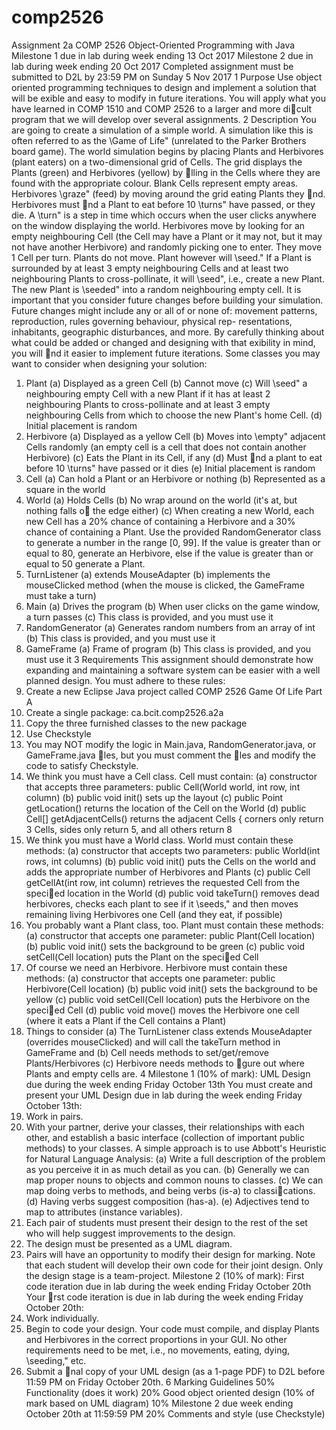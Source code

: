 # comp2526
Assignment 2a
COMP 2526 Object-Oriented Programming with Java
Milestone 1 due in lab during week ending 13 Oct 2017
Milestone 2 due in lab during week ending 20 Oct 2017
Completed assignment must be submitted to D2L by 23:59 PM on Sunday 5 Nov 2017
1 Purpose
Use object oriented programming techniques to design and implement a solution that will be 
exible and
easy to modify in future iterations. You will apply what you have learned in COMP 1510 and COMP 2526
to a larger and more dicult program that we will develop over several assignments.
2 Description
You are going to create a simulation of a simple world. A simulation like this is often referred to as the
\Game of Life" (unrelated to the Parker Brothers board game).
The world simulation begins by placing Plants and Herbivores (plant eaters) on a two-dimensional grid of
Cells. The grid displays the Plants (green) and Herbivores (yellow) by lling in the Cells where they are
found with the appropriate colour. Blank Cells represent empty areas.
Herbivores \graze" (feed) by moving around the grid eating Plants they nd. Herbivores must nd a Plant
to eat before 10 \turns" have passed, or they die. A \turn" is a step in time which occurs when the user
clicks anywhere on the window displaying the world. Herbivores move by looking for an empty neighbouring
Cell (the Cell may have a Plant or it may not, but it may not have another Herbivore) and randomly picking
one to enter. They move 1 Cell per turn.
Plants do not move. Plant however will \seed." If a Plant is surrounded by at least 3 empty neighbouring
Cells and at least two neighbouring Plants to cross-pollinate, it will \seed", i.e., create a new Plant. The
new Plant is \seeded" into a random neighbouring empty cell.
It is important that you consider future changes before building your simulation. Future changes might
include any or all of or none of: movement patterns, reproduction, rules governing behaviour, physical rep-
resentations, inhabitants, geographic disturbances, and more. By carefully thinking about what could be
added or changed and designing with that 
exibility in mind, you will nd it easier to implement future
iterations.
Some classes you may want to consider when designing your solution:
1. Plant
(a) Displayed as a green Cell
(b) Cannot move
(c) Will \seed" a neighbouring empty Cell with a new Plant if it has at least 2 neighbouring Plants
to cross-pollinate and at least 3 empty neighbouring Cells from which to choose the new Plant's
home Cell.
(d) Initial placement is random
2. Herbivore
(a) Displayed as a yellow Cell
(b) Moves into \empty" adjacent Cells randomly (an empty cell is a cell that does not contain another
Herbivore)
(c) Eats the Plant in its Cell, if any
(d) Must nd a plant to eat before 10 \turns" have passed or it dies
(e) Initial placement is random
3. Cell
(a) Can hold a Plant or an Herbivore or nothing
(b) Represented as a square in the world
4. World
(a) Holds Cells
(b) No wrap around on the world (it's 
at, but nothing falls o the edge either)
(c) When creating a new World, each new Cell has a 20% chance of containing a Herbivore and a 30%
chance of containing a Plant. Use the provided RandomGenerator class to generate a number in
the range [0, 99]. If the value is greater than or equal to 80, generate an Herbivore, else if the
value is greater than or equal to 50 generate a Plant.
5. TurnListener
(a) extends MouseAdapter
(b) implements the mouseClicked method (when the mouse is clicked, the GameFrame must take a
turn)
6. Main
(a) Drives the program
(b) When user clicks on the game window, a turn passes
(c) This class is provided, and you must use it
7. RandomGenerator
(a) Generates random numbers from an array of int
(b) This class is provided, and you must use it
8. GameFrame
(a) Frame of program
(b) This class is provided, and you must use it
3 Requirements
This assignment should demonstrate how expanding and maintaining a software system can be easier with
a well planned design. You must adhere to these rules:
1. Create a new Eclipse Java project called COMP 2526 Game Of Life Part A
2. Create a single package: ca.bcit.comp2526.a2a
3. Copy the three furnished classes to the new package
4. Use Checkstyle
5. You may NOT modify the logic in Main.java, RandomGenerator.java, or GameFrame.java les, but
you must comment the les and modify the code to satisfy Checkstyle.
6. We think you must have a Cell class. Cell must contain:
(a) constructor that accepts three parameters: public Cell(World world, int row, int column)
(b) public void init() sets up the layout
(c) public Point getLocation() returns the location of the Cell on the World
(d) public Cell[] getAdjacentCells() returns the adjacent Cells { corners only return 3 Cells, sides only
return 5, and all others return 8
7. We think you must have a World class. World must contain these methods:
(a) constructor that accepts two parameters: public World(int rows, int columns)
(b) public void init() puts the Cells on the world and adds the appropriate number of Herbivores and
Plants
(c) public Cell getCellAt(int row, int column) retrieves the requested Cell from the specied location
in the World
(d) public void takeTurn() removes dead herbivores, checks each plant to see if it \seeds," and then
moves remaining living Herbivores one Cell (and they eat, if possible)
8. You probably want a Plant class, too. Plant must contain these methods:
(a) constructor that accepts one parameter: public Plant(Cell location)
(b) public void init() sets the background to be green
(c) public void setCell(Cell location) puts the Plant on the specied Cell
9. Of course we need an Herbivore. Herbivore must contain these methods:
(a) constructor that accepts one parameter: public Herbivore(Cell location)
(b) public void init() sets the background to be yellow
(c) public void setCell(Cell location) puts the Herbivore on the specied Cell
(d) public void move() moves the Herbivore one cell (where it eats a Plant if the Cell contains a Plant)
10. Things to consider
(a) The TurnListener class extends MouseAdapter (overrides mouseClicked) and will call the takeTurn
method in GameFrame and
(b) Cell needs methods to set/get/remove Plants/Herbivores
(c) Herbivore needs methods to gure out where Plants and empty cells are.
4 Milestone 1 (10% of mark): UML Design due during the week
ending Friday October 13th
You must create and present your UML Design due in lab during the week ending Friday October 13th:
1. Work in pairs.
2. With your partner, derive your classes, their relationships with each other, and establish a basic
interface (collection of important public methods) to your classes. A simple approach is to use Abbott's
Heuristic for Natural Language Analysis:
(a) Write a full description of the problem as you perceive it in as much detail as you can.
(b) Generally we can map proper nouns to objects and common nouns to classes.
(c) We can map doing verbs to methods, and being verbs (is-a) to classications.
(d) Having verbs suggest composition (has-a).
(e) Adjectives tend to map to attributes (instance variables).
3. Each pair of students must present their design to the rest of the set who will help suggest improvements
to the design.
4. The design must be presented as a UML diagram.
5. Pairs will have an opportunity to modify their design for marking. Note that each student will develop
their own code for their joint design. Only the design stage is a team-project.
Milestone 2 (10% of mark): First code iteration due in lab
during the week ending Friday October 20th
Your rst code iteration is due in lab during the week ending Friday October 20th:
1. Work individually.
2. Begin to code your design. Your code must compile, and display Plants and Herbivores in the correct
proportions in your GUI. No other requirements need to be met, i.e., no movements, eating, dying,
\seeding," etc.
3. Submit a nal copy of your UML design (as a 1-page PDF) to D2L before 11:59 PM on Friday October
20th.
6 Marking Guidelines
50% Functionality (does it work)
20% Good object oriented design (10% of mark based on UML diagram)
10% Milestone 2 due week ending October 20th at 11:59:59 PM
20% Comments and style (use Checkstyle)
